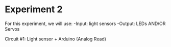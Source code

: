 # Experiment 2
For this experiment, we will use:
-Input: light sensors
-Output: LEDs AND/OR Servos

Circuit #1:
Light sensor + Arduino (Analog Read)

